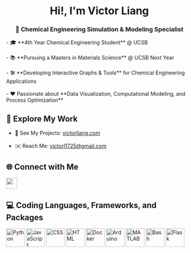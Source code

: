 <h1 align="center"> Hi!, I'm Victor Liang </h1>

<h3 align="center"> 🧪 Chemical Engineering Simulation & Modeling Specialist </h3>
- 🎓 **4th Year Chemical Engineering Student** @ UCSB  <br><br>
- 📚 **Pursuing a Masters in Materials Science** @ UCSB Next Year  <br><br>
- 🛠 **Developing Interactive Graphs & Tools** for Chemical Engineering Applications  <br><br>
- ❤️ Passionate about **Data Visualization, Computational Modeling, and Process Optimization** 

## 🔗 Explore My Work  
- 🚀 See My Projects: [victorliang.com](https://victorliang.com/)  <br><br>
- ✉️ Reach Me: [victorl1725@gmail.com](mailto:victorl1725@gmail.com)  

## 🌐 Connect with Me  
<a href="https://www.linkedin.com/in/victor-liang-567238231/">
  <img src="https://encrypted-tbn0.gstatic.com/images?q=tbn:ANd9GcRokEYt0yyh6uNDKL8uksVLlhZ35laKNQgZ9g&s" width="30" height="30">
</a>

<!-- Add dash, plotly, and google cloud run -->
## 💻 Coding Languages, Frameworks, and Packages  
<p align="left">
  <img src="https://cdn.jsdelivr.net/gh/devicons/devicon/icons/python/python-original.svg" title="Python" width="50" height="50"/>  
  <img src="https://cdn.jsdelivr.net/gh/devicons/devicon/icons/javascript/javascript-original.svg" title="JavaScript" width="50" height="50"/>  
  <img src="https://cdn.jsdelivr.net/gh/devicons/devicon/icons/css3/css3-original.svg" title="CSS" width="50" height="50"/>  
  <img src="https://cdn.jsdelivr.net/gh/devicons/devicon/icons/html5/html5-original.svg" title="HTML" width="50" height="50"/>   
  <img src="https://cdn.jsdelivr.net/gh/devicons/devicon/icons/docker/docker-original.svg" title="Docker" width="50" height="50"/>  
  <img src="https://upload.wikimedia.org/wikipedia/commons/8/87/Arduino_Logo.svg" title="Arduino" width="50" height="50"/>  
  <img src="https://upload.wikimedia.org/wikipedia/commons/2/21/Matlab_Logo.png" title="MATLAB" width="50" height="50"/>  
  <img src="https://upload.wikimedia.org/wikipedia/commons/8/82/Gnu-bash-logo.svg" title="Bash" width="50" height="50"/>  
  <img src="https://cdn.jsdelivr.net/gh/devicons/devicon/icons/flask/flask-original.svg" title="Flask" width="50" height="50"/>  
</p> 
